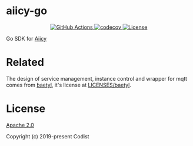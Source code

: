 aiicy-go
======== 

<p align="center">
  <a href="https://github.com/aiicy/aiicy-go/actions?query=workflow%3ATest">
       <img src="https://github.com/aiicy/aiicy-go/workflows/Test/badge.svg?branch=master" alt="GitHub Actions">
  </a>
  <a href="https://codecov.io/gh/aiicy/aiicy-go">
       <img src="https://codecov.io/gh/aiicy/aiicy-go/branch/master/graph/badge.svg" alt="codecov">
  </a>
  <a href="https://github.com/aiicy/aiicy-go/blob/master/LICENSE">
      <img src="https://img.shields.io/github/license/aiicy/aiicy-go?color=blue" alt="License">
  </a>
</p>

Go SDK for [Aiicy](https://aiicy.org)

# Related

The design of service management, instance control and wrapper for mqtt comes from [baetyl](https://github.com/baetyl/baetyl), it's license at [LICENSES/baetyl](LICENSES/baetyl).

# License

[Apache 2.0](https://github.com/aiicy/aiicy-go/blob/master/LICENSE)

Copyright (c) 2019-present Codist